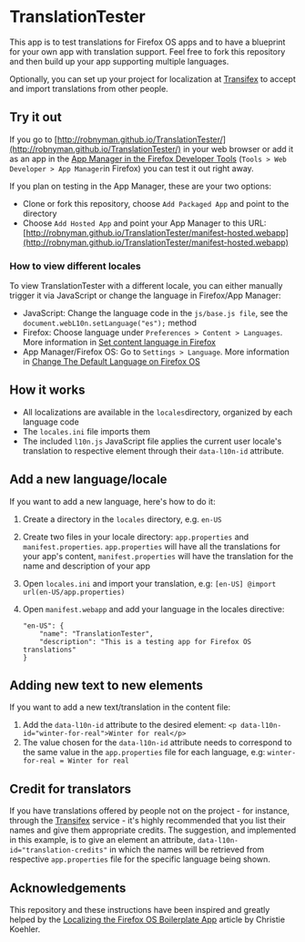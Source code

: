 # TranslationTester

This app is to test translations for Firefox OS apps and to have a blueprint for your own app with translation support. Feel free to fork this repository and then build up your app supporting multiple languages.

Optionally, you can set up your project for localization at [Transifex](https://www.transifex.com/) to accept and import translations from other people.

## Try it out

If you go to [http://robnyman.github.io/TranslationTester/](http://robnyman.github.io/TranslationTester/) in your web browser or add it as an app in the [App Manager in the Firefox Developer Tools](https://developer.mozilla.org/en-US/Firefox_OS/Using_the_App_Manager) (`Tools > Web Developer > App Manager`in Firefox) you can test it out right away.

If you plan on testing in the App Manager, these are your two options:

- Clone or fork this repository, choose `Add Packaged App` and point to the directory
- Choose `Add Hosted App` and point your App Manager to this URL: [http://robnyman.github.io/TranslationTester/manifest-hosted.webapp](http://robnyman.github.io/TranslationTester/manifest-hosted.webapp)

### How to view different locales

To view TranslationTester with a different locale, you can either manually trigger it via JavaScript or change the language in Firefox/App Manager:

- JavaScript: Change the language code in the `js/base.js file`, see the `document.webL10n.setLanguage("es");` method
- Firefox: Choose language under `Preferences > Content > Languages`. More information in [Set content language in Firefox](https://support.mozilla.org/en-US/kb/settings-fonts-languages-pop-ups-javascript)
- App Manager/Firefox OS: Go to `Settings > Language`. More information in [Change The Default Language on Firefox OS](https://support.mozilla.org/en-US/kb/change-default-language-firefox-os?esab=a&s=language&r=0&as=s)

## How it works

- All localizations are available in the `locales`directory, organized by each language code
- The `locales.ini` file imports them
- The included `l10n.js` JavaScript file applies the current user locale's translation to respective element through their `data-l10n-id` attribute.

## Add a new language/locale

If you want to add a new language, here's how to do it:

1. Create a directory in the `locales` directory, e.g. `en-US`
2. Create two files in your locale directory: `app.properties` and `manifest.properties`. `app.properties` will have all the translations for your app's content, `manifest.properties` will have the translation for the name and description of your app
3. Open `locales.ini` and import your translation, e.g: `[en-US] @import url(en-US/app.properties)`
4. Open `manifest.webapp` and add your language in the locales directive:
	
	```
	"en-US": {
		"name": "TranslationTester",
		"description": "This is a testing app for Firefox OS translations"
	}
	```
    
## Adding new text to new elements

If you want to add a new text/translation in the content file:

1. Add the `data-l10n-id` attribute to the desired element: `<p data-l10n-id="winter-for-real">Winter for real</p>`
2. The value chosen for the `data-l10n-id` attribute needs to correspond to the same value in the `app.properties` file for each language, e.g: `winter-for-real = Winter for real`

## Credit for translators

If you have translations offered by people not on the project - for instance, through the [Transifex](https://www.transifex.com/) service - it's highly recommended that you list their names and give them appropriate credits. The suggestion, and implemented in this example, is to give an element an attribute, `data-l10n-id="translation-credits"` in which the names will be retrieved from respective `app.properties` file for the specific language being shown.


## Acknowledgements

This repository and these instructions have been inspired and greatly helped by the [Localizing the Firefox OS Boilerplate App](https://hacks.mozilla.org/2014/01/localizing-the-firefox-os-boilerplate-app/) article by Christie Koehler.
